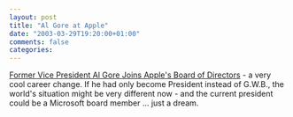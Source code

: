 ```yaml
---
layout: post
title: "Al Gore at Apple"
date: "2003-03-29T19:20:00+01:00"
comments: false
categories: 
---
```


<p><a href="http://www.apple.com/pr/library/2003/mar/19gore.html" title="Former Vice President Al Gore Joins Apple's Board of Directors">Former Vice President Al Gore Joins Apple's Board of Directors</a> - a very cool career change. If he had only become President instead of G.W.B., the world's situation might be very different now - and the current president could be a Microsoft board member ... just a dream.</p>

